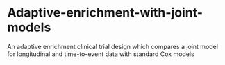 # Adaptive-enrichment-with-joint-models
An adaptive enrichment clinical trial design which compares a joint model for longitudinal and time-to-event data with standard Cox models
